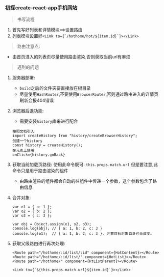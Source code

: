 ### 初探create-react-app手机网站

> 书写流程
1. 首先写好列表和详情模块==>设置路由
2. 列表模块设置好```<Link to={`/hothome/hot/${item.id}`}></Link>```

> 路由注意点:
* 由首页进入的列表页尽量使用路由渲染,否则获取当前url有麻烦

> 遇到的问题
1. 服务器部署:
    * ```build```之后的文件夹要直接放在根目录
    * 尽量使用```HashRouter```,不要使用```BrowserRouter```,否则通过路由进入的详情页刷新会报404错误

2. 浏览器后退功能:
    * 需要安装```history```库来进行配合
    ```
    按照文档引入
    import createHistory from "history/createBrowserHistory";
    创建一个history
    const history = createHistory();
    在元素上使用
    onClick={history.goBack}
    ```

3. 获取当前加载页路径:
    使用此命令既可:
    ```this.props.match.url```
    但是要注意,此命令只是用于路由渲染的组件
    * 由路由渲染的组件都会自动的往组件中传递一个参数，这个参数包含了路由信息

4. 合并对象:
    ```
    var o1 = { a: 1 };
    var o2 = { b: 2 };
    var o3 = { c: 3 };

    var obj = Object.assign(o1, o2, o3);
    console.log(obj); // { a: 1, b: 2, c: 3 }
    console.log(o1);  // { a: 1, b: 2, c: 3 }, 注意目标对象自身也会改变。
    ```

5. 获取父级路由进行再次处理:
   ```
   <Route path="/hothome/:id/list/:id" component={HotContent}></Route>
   <Route path="/hothome/:id/list/" component={HotList}></Route>
   <Route path="/hothome/" component={HtListParent}></Route>

   <Link to={`${this.props.match.url}${item.id}`}></Link>
   ```